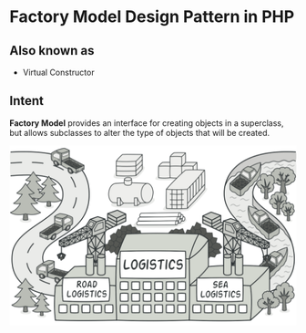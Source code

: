 # Factory Model Design Pattern in PHP
## Also known as
* Virtual Constructor
## Intent
**Factory Model** provides an interface for creating objects in a superclass, but allows subclasses to alter the type of objects that will be created.

![](./img.png)